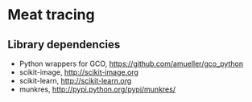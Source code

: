# Meat tracing



## Library dependencies

- Python wrappers for GCO, https://github.com/amueller/gco_python
- scikit-image, http://scikit-image.org
- scikit-learn, http://scikit-learn.org
- munkres, http://pypi.python.org/pypi/munkres/
